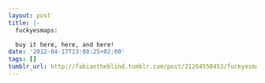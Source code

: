 ```yaml
---
layout: post
title: |-
  fuckyesmaps:

  buy it here, here, and here!
date: '2012-04-17T13:08:25+02:00'
tags: []
tumblr_url: http://fabiantheblind.tumblr.com/post/21264550453/fuckyesmaps-buy-it-here-here-and-here
---
```

